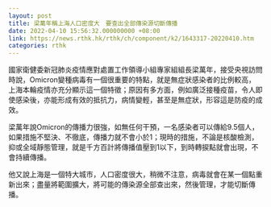 ```yaml
---
layout: post
title: 梁萬年稱上海人口密度大　要查出全部傳染源切斷傳播
date: 2022-04-10 15:56:32.000000000 +08:00
link: https://news.rthk.hk/rthk/ch/component/k2/1643317-20220410.htm
categories: rthk
---
```


國家衛健委新冠肺炎疫情應對處置工作領導小組專家組組長梁萬年，接受央視訪問時說，Omicron變種病毒有一個很重要的特點，就是無症狀感染者的比例較高，上海本輪疫情亦充分顯示這一個特徵；原因有多方面，例如廣泛接種疫苗，令人即使感染後，亦能形成有效的抵抗力，病情變輕，甚至是無症狀，形容這是防疫的成效。

梁萬年說Omicron的傳播力很強，如無任何干預，一名感染者可以傳給9.5個人，如果措施不堅決、不徹底，傳播力就不會小於1；現時的措施，不論是核酸檢測，抑或全域靜態管理，就是千方百計將傳播值壓到1以下，到時轉捩點就會出現，不會持續傳播。

他又說上海是一個特大城市，人口密度很大，稍微不注意，病毒就會在某一個點重新出來；盡量將範圍擴大，將可能的傳染源全部查出來，然後管理，才能切斷傳播。
